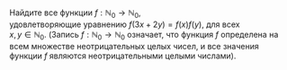 Найдите все функции  $f:\mathbb{N}_0\rightarrow \mathbb{N}_0$,  
удовлетворяющие уравнению  $f(3x + 2y) = f(x)f(y)$, для всех  
$x, y \in \mathbb{N}_0$. (Запись  $f:\mathbb{N}_0\rightarrow \mathbb{N}_0$ 
означает, что функция $f$ определена на всем множестве неотрицательных 
целых чисел, и все значения функции $f$ являются неотрицательными целыми числами).